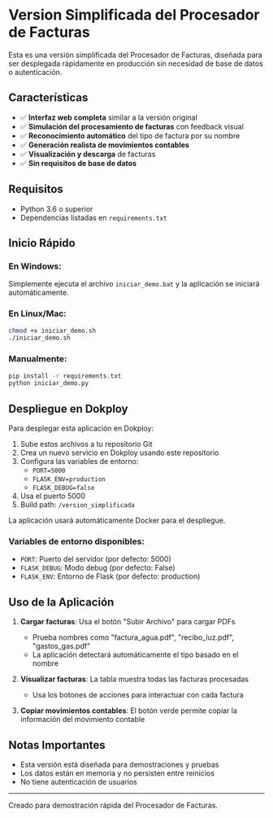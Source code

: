 # Version Simplificada del Procesador de Facturas

Esta es una versión simplificada del Procesador de Facturas, diseñada para ser desplegada rápidamente en producción sin necesidad de base de datos o autenticación.

## Características

- ✅ **Interfaz web completa** similar a la versión original
- ✅ **Simulación del procesamiento de facturas** con feedback visual
- ✅ **Reconocimiento automático** del tipo de factura por su nombre
- ✅ **Generación realista de movimientos contables**
- ✅ **Visualización y descarga** de facturas
- ✅ **Sin requisitos de base de datos**

## Requisitos

- Python 3.6 o superior
- Dependencias listadas en `requirements.txt`

## Inicio Rápido

### En Windows:
Simplemente ejecuta el archivo `iniciar_demo.bat` y la aplicación se iniciará automáticamente.

### En Linux/Mac:
```bash
chmod +x iniciar_demo.sh
./iniciar_demo.sh
```

### Manualmente:
```bash
pip install -r requirements.txt
python iniciar_demo.py
```

## Despliegue en Dokploy

Para desplegar esta aplicación en Dokploy:

1. Sube estos archivos a tu repositorio Git
2. Crea un nuevo servicio en Dokploy usando este repositorio
3. Configura las variables de entorno:
   - `PORT=5000`
   - `FLASK_ENV=production`
   - `FLASK_DEBUG=false`
4. Usa el puerto 5000
5. Build path: `/version_simplificada`

La aplicación usará automáticamente Docker para el despliegue.

### Variables de entorno disponibles:
- `PORT`: Puerto del servidor (por defecto: 5000)
- `FLASK_DEBUG`: Modo debug (por defecto: False)
- `FLASK_ENV`: Entorno de Flask (por defecto: production)

## Uso de la Aplicación

1. **Cargar facturas**: Usa el botón "Subir Archivo" para cargar PDFs
   - Prueba nombres como "factura_agua.pdf", "recibo_luz.pdf", "gastos_gas.pdf"
   - La aplicación detectará automáticamente el tipo basado en el nombre

2. **Visualizar facturas**: La tabla muestra todas las facturas procesadas
   - Usa los botones de acciones para interactuar con cada factura

3. **Copiar movimientos contables**: El botón verde permite copiar la información del movimiento contable

## Notas Importantes

- Esta versión está diseñada para demostraciones y pruebas
- Los datos están en memoria y no persisten entre reinicios
- No tiene autenticación de usuarios

---

Creado para demostración rápida del Procesador de Facturas.
